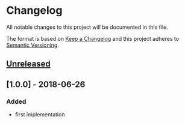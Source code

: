 # Changelog

All notable changes to this project will be documented in this file.

The format is based on [Keep a Changelog](http://keepachangelog.com/) and this project adheres to [Semantic Versioning](http://semver.org/).
## [Unreleased]

## [1.0.0] - 2018-06-26
### Added
- first implementation

[Unreleased]: https://github.com/shopgate/ext-grouped-products/compare/v1.0.0...HEAD
[0.1.0]: https://github.com/shopgate/ext-grouped-products/tree/v1.0.0
